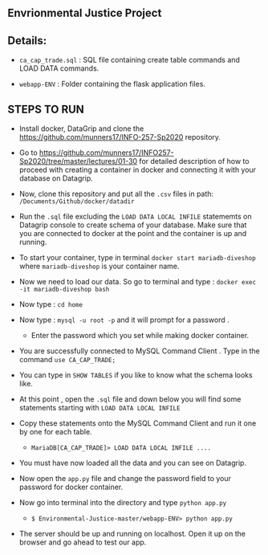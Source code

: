 ## Envrionmental Justice Project

## Details:

* `ca_cap_trade.sql` : SQL file containing create table commands and LOAD DATA commands.

* `webapp-ENV` : Folder containing the flask application files.

## STEPS TO RUN

* Install docker, DataGrip and clone the https://github.com/munners17/INFO-257-Sp2020 repository.

* Go to https://github.com/munners17/INFO257-Sp2020/tree/master/lectures/01-30 for detailed description of how to proceed
with creating a container in docker and connecting it with your database on Datagrip.

* Now, clone this repository and put all the `.csv` files in path: `/Documents/Github/docker/datadir`

* Run the `.sql` file  excluding the `LOAD DATA LOCAL INFILE` statememts on Datagrip console to create schema of your database. Make sure that you are connected to docker at the point and the container is up and running. 

* To start your container, type in terminal `docker start mariadb-diveshop` where `mariadb-diveshop` is your container name.

* Now we need to load our data. So go to terminal and type : `docker exec -it mariadb-diveshop bash` 

* Now type : `cd home`
  
* Now type : `mysql -u root -p` and it will prompt for a password . 
  * Enter the password which you set while making docker container.

* You are successfully connected to MySQL Command Client . Type in the command `use CA_CAP_TRADE;`

* You can type in `SHOW TABLES` if you like to know what the schema looks like.

* At this point , open the `.sql` file and down below you will find some statements starting with `LOAD DATA LOCAL INFILE`

* Copy these statements onto the MySQL Command Client and run it one by one for each table.
  * `MariaDB[CA_CAP_TRADE]> LOAD DATA LOCAL INFILE ....`

* You must have now loaded all the data and you can see on Datagrip.

* Now open the `app.py` file and change the password field to your password for docker container.

* Now go into terminal into the directory and type `python app.py`
  * `$ Environmental-Justice-master/webapp-ENV> python app.py`

* The server should be up and running on localhost. Open it up on the browser and go ahead to test our app.
